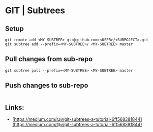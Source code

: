 # GIT \| Subtrees

## Setup

```
git remote add <MY-SUBTREE> git@github.com:<USER>/<SUBPOJECT>.git
git subtree add --prefix=<MY-SUBTREE>/ <MY-SUBTREE> master
```

## Pull changes from sub-repo

```
git subtree pull --prefix=<MY-SUBTREE> <MY-SUBTREE> master
```

## Push changes to sub-repo

```

```

## Links:

* [https://medium.com/@v/git-subtrees-a-tutorial-6ff568381844](https://medium.com/@v/git-subtrees-a-tutorial-6ff568381844)



